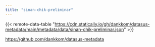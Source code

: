 ```yaml
---
title: "sinan-chik-preliminar"
---
```


{{< remote-data-table "https://cdn.statically.io/gh/dankkom/datasus-metadata/main/metadata/data/sinan-chik-preliminar.json" >}}

https://github.com/dankkom/datasus-metadata
